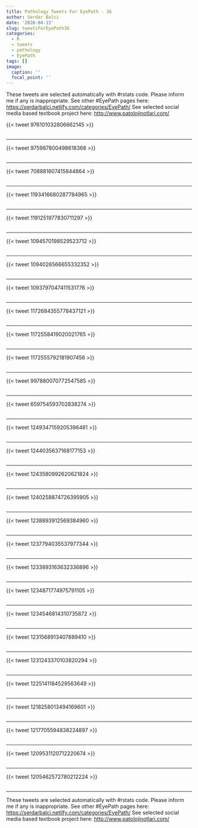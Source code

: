 ```yaml
---
title: Pathology Tweets For EyePath - 36
author: Serdar Balci
date: '2020-04-13'
slug: tweetsForEyePath36
categories:
  - R
  - tweets
  - pathology
  - EyePath
tags: []
image:
  caption: ''
  focal_point: ''
---
```



These tweets are selected automatically with #rstats code. Please inform me if any is inappropriate.
See other #EyePath pages here: https://serdarbalci.netlify.com/categories/EyePath/ 
See selected social media based textbook project here: http://www.patolojinotlari.com/

{{< tweet 976101032806662145 >}}
<br>
<br>
<hr>
{{< tweet 975987800498618368 >}}
<br>
<br>
<hr>
{{< tweet 708881607415844864 >}}
<br>
<br>
<hr>
{{< tweet 1193416680287784965 >}}
<br>
<br>
<hr>
{{< tweet 1191251977830711297 >}}
<br>
<br>
<hr>
{{< tweet 1094570198529523712 >}}
<br>
<br>
<hr>
{{< tweet 1094026566655332352 >}}
<br>
<br>
<hr>
{{< tweet 1093797047411531776 >}}
<br>
<br>
<hr>
{{< tweet 1172684355778437121 >}}
<br>
<br>
<hr>
{{< tweet 1172558419020021765 >}}
<br>
<br>
<hr>
{{< tweet 1172555792181907456 >}}
<br>
<br>
<hr>
{{< tweet 997880070772547585 >}}
<br>
<br>
<hr>
{{< tweet 659754593702838274 >}}
<br>
<br>
<hr>
{{< tweet 1249347159205396481 >}}
<br>
<br>
<hr>
{{< tweet 1244035637168177153 >}}
<br>
<br>
<hr>
{{< tweet 1243580992620621824 >}}
<br>
<br>
<hr>
{{< tweet 1240258874726395905 >}}
<br>
<br>
<hr>
{{< tweet 1238893912569384960 >}}
<br>
<br>
<hr>
{{< tweet 1237794035537977344 >}}
<br>
<br>
<hr>
{{< tweet 1233893163632336896 >}}
<br>
<br>
<hr>
{{< tweet 1234871774975791105 >}}
<br>
<br>
<hr>
{{< tweet 1234546814310735872 >}}
<br>
<br>
<hr>
{{< tweet 1231568913407889410 >}}
<br>
<br>
<hr>
{{< tweet 1231243370103820294 >}}
<br>
<br>
<hr>
{{< tweet 1225141184529563649 >}}
<br>
<br>
<hr>
{{< tweet 1218258013494169601 >}}
<br>
<br>
<hr>
{{< tweet 1217705594838224897 >}}
<br>
<br>
<hr>
{{< tweet 1209531120712220674 >}}
<br>
<br>
<hr>
{{< tweet 1205462572780212224 >}}
<br>
<br>
<hr>


These tweets are selected automatically with #rstats code. Please inform me if any is inappropriate.
See other #EyePath pages here: https://serdarbalci.netlify.com/categories/EyePath/ 
See selected social media based textbook project here: http://www.patolojinotlari.com/
